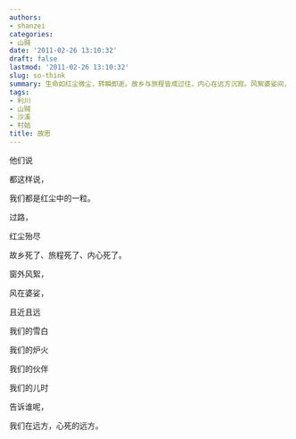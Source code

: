 ```yaml
---
authors:
- shanzei
categories:
- 山贼
date: '2011-02-26 13:10:32'
draft: false
lastmod: '2011-02-26 13:10:32'
slug: so-think
summary: 生命如红尘微尘，转瞬即逝。故乡与旅程皆成过往，内心在远方沉寂。风絮婆娑间，回忆儿时炉火与伙伴，却无人可诉。孤独与消亡交织，唯有沉默面对这荒凉！
tags:
- 利川
- 山贼
- 沙溪
- 村姑
title: 故思
---
```

他们说

都这样说，

我们都是红尘中的一粒。

过路，

红尘殆尽

故乡死了、旅程死了、内心死了。

窗外风絮，

风在婆娑，

且近且远

我们的雪白

我们的炉火

我们的伙伴

我们的儿时

告诉谁呢，

我们在远方，心死的远方。
